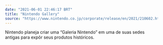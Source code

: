 ```yaml
---
date: "2021-06-01 22:46:17 BRT"
title: "Nintendo Gallery"
source: "https://www.nintendo.co.jp/corporate/release/en/2021/210602.html"
---
```


Nintendo planeja criar uma “Galeria Nintendo”  em uma de suas sedes antigas para expôr seus produtos históricos.
